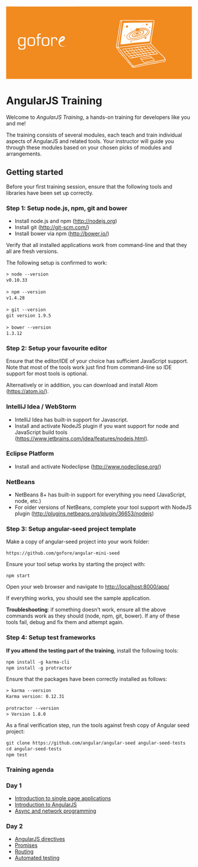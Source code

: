 ![AngularJS Training](banner.png)

# AngularJS Training

Welcome to *AngularJS Training*, a hands-on training for developers like you and me!

The training consists of several modules, each teach and train individual aspects of AngularJS and related tools. Your instructor will guide you through these modules based on your chosen picks of modules and arrangements.

## Getting started

Before your first training session, ensure that the following tools and libraries have been set up correctly.

### Step 1: Setup node.js, npm, git and bower

- Install node.js and npm (<http://nodejs.org>)
- Install git (<http://git-scm.com/>)
- Install bower via npm (<http://bower.io/>)

Verify that all installed applications work from command-line and that they all are fresh versions.

The following setup is confirmed to work:

    > node --version
    v0.10.33

    > npm --version
    v1.4.28

    > git --version
    git version 1.9.5

    > bower --version
    1.3.12

### Step 2: Setup your favourite editor

Ensure that the editor/IDE of your choice has sufficient JavaScript support. Note that most of the tools work just find from command-line so IDE support for most tools is optional.

Alternatively or in addition, you can download and install Atom (<https://atom.io/>).

### IntelliJ Idea / WebStorm

- IntelliJ Idea has built-in support for Javascript.
- Install and activate NodeJS plugin if you want support for node and JavaScript build tools (<https://www.jetbrains.com/idea/features/nodejs.html>).

###  Eclipse Platform

- Install and activate Nodeclipse (http://www.nodeclipse.org/)

### NetBeans

- NetBeans 8+ has built-in support for everything you need (JavaScript, node, etc.)
- For older versions of NetBeans, complete your tool support with NodeJS plugin (<http://plugins.netbeans.org/plugin/36653/nodejs>)

### Step 3: Setup angular-seed project template

Make a copy of angular-seed project into your work folder:

    https://github.com/gofore/angular-mini-seed

Ensure your tool setup works by starting the project with:

    npm start

Open your web browser and navigate to <http://localhost:8000/app/>

If everything works, you should see the sample application.

**Troubleshooting**: if something doesn't work, ensure all the above commands work as they should (node, npm, git, bower). If any of these tools fail, debug and fix them and attempt again.

### Step 4: Setup test frameworks

**If you attend the testing part of the training**, install the following tools:

    npm install -g karma-cli
    npm install -g protractor

Ensure that the packages have been correctly installed as follows:

    > karma --version
    Karma version: 0.12.31

    protractor --version
    > Version 1.8.0

As a final verification step, run the tools against fresh copy of Angular seed project:

    git clone https://github.com/angular/angular-seed angular-seed-tests
    cd angular-seed-tests
    npm test
    
    
### Training agenda

### Day 1

- [Introduction to single page applications](presentations/01-intro-to-spa.md)
- [Introduction to AngularJS](presentations/02-angular-intro.html)
- [Async and network programming](presentations/03-async-and-network.html)

### Day 2
- [AngularJS directives](presentations/04-directives.html)
- [Promises](presentations/05-promises.html)
- [Routing](presentations/06-routing.html)
- [Automated testing](presentations/07-testing.html)


